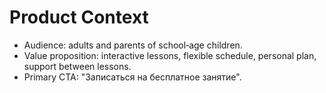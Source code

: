 # Product Context

- Audience: adults and parents of school‑age children.
- Value proposition: interactive lessons, flexible schedule, personal plan, support between lessons.
- Primary CTA: "Записаться на бесплатное занятие". 